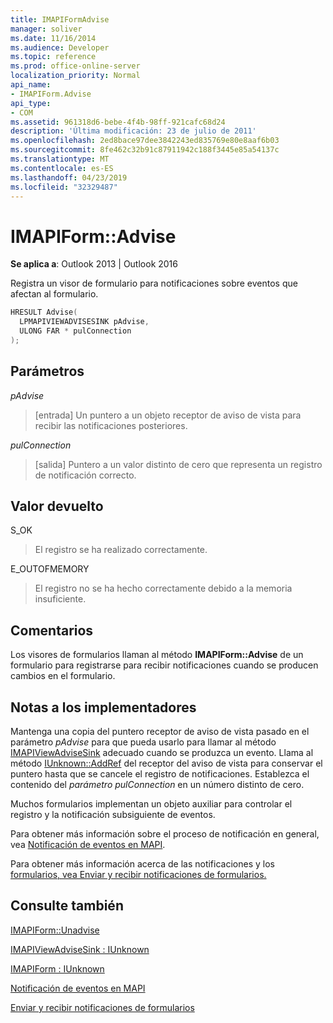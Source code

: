 ```yaml
---
title: IMAPIFormAdvise
manager: soliver
ms.date: 11/16/2014
ms.audience: Developer
ms.topic: reference
ms.prod: office-online-server
localization_priority: Normal
api_name:
- IMAPIForm.Advise
api_type:
- COM
ms.assetid: 961318d6-bebe-4f4b-98ff-921cafc68d24
description: 'Última modificación: 23 de julio de 2011'
ms.openlocfilehash: 2ed8bace97dee3842243ed835769e80e8aaf6b03
ms.sourcegitcommit: 8fe462c32b91c87911942c188f3445e85a54137c
ms.translationtype: MT
ms.contentlocale: es-ES
ms.lasthandoff: 04/23/2019
ms.locfileid: "32329487"
---
```

# <a name="imapiformadvise"></a>IMAPIForm::Advise

  
  
**Se aplica a**: Outlook 2013 | Outlook 2016 
  
Registra un visor de formulario para notificaciones sobre eventos que afectan al formulario.
  
```cpp
HRESULT Advise(
  LPMAPIVIEWADVISESINK pAdvise,
  ULONG FAR * pulConnection
);
```

## <a name="parameters"></a>Parámetros

 _pAdvise_
  
> [entrada] Un puntero a un objeto receptor de aviso de vista para recibir las notificaciones posteriores. 
    
 _pulConnection_
  
> [salida] Puntero a un valor distinto de cero que representa un registro de notificación correcto.
    
## <a name="return-value"></a>Valor devuelto

S_OK 
  
> El registro se ha realizado correctamente.
    
E_OUTOFMEMORY 
  
> El registro no se ha hecho correctamente debido a la memoria insuficiente.
    
## <a name="remarks"></a>Comentarios

Los visores de formularios llaman al método **IMAPIForm::Advise** de un formulario para registrarse para recibir notificaciones cuando se producen cambios en el formulario. 
  
## <a name="notes-to-implementers"></a>Notas a los implementadores

Mantenga una copia del puntero receptor de aviso de vista pasado en el parámetro  _pAdvise_ para que pueda usarlo para llamar al método [IMAPIViewAdviseSink](imapiviewadvisesinkiunknown.md) adecuado cuando se produzca un evento. Llama al método [IUnknown::AddRef](https://msdn.microsoft.com/library/ms691379%28VS.85%29.aspx) del receptor del aviso de vista para conservar el puntero hasta que se cancele el registro de notificaciones. Establezca el contenido del  _parámetro pulConnection_ en un número distinto de cero. 
  
Muchos formularios implementan un objeto auxiliar para controlar el registro y la notificación subsiguiente de eventos. 
  
Para obtener más información sobre el proceso de notificación en general, vea [Notificación de eventos en MAPI](event-notification-in-mapi.md). 
  
Para obtener más información acerca de las notificaciones y los [formularios, vea Enviar y recibir notificaciones de formularios.](sending-and-receiving-form-notifications.md)
  
## <a name="see-also"></a>Consulte también



[IMAPIForm::Unadvise](imapiform-unadvise.md)
  
[IMAPIViewAdviseSink : IUnknown](imapiviewadvisesinkiunknown.md)
  
[IMAPIForm : IUnknown](imapiformiunknown.md)


[Notificación de eventos en MAPI](event-notification-in-mapi.md)
  
[Enviar y recibir notificaciones de formularios](sending-and-receiving-form-notifications.md)

